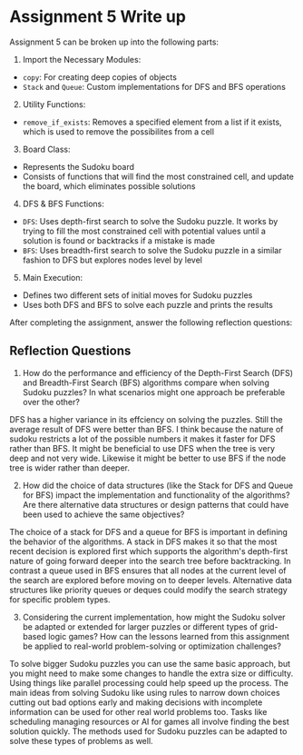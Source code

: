 # Assignment 5 Write up

Assignment 5 can be broken up into the following parts:
1. Import the Necessary Modules:
- `copy`: For creating deep copies of objects
- `Stack` and `Queue`: Custom implementations for DFS and BFS operations
2. Utility Functions: 
- `remove_if_exists`: Removes a specified element from a list if it exists, which is used to remove the possibilites from a cell
3. Board Class:
- Represents the Sudoku board
- Consists of functions that will find the most constrained cell, and update the board, which eliminates possible solutions
4. DFS & BFS Functions:
- `DFS`: Uses depth-first search to solve the Sudoku puzzle. It works by trying to fill the most constrained cell with potential values until a solution is found or backtracks if a mistake is made
- `BFS`: Uses breadth-first search to solve the Sudoku puzzle in a similar fashion to DFS but explores nodes level by level
5. Main Execution:
- Defines two different sets of initial moves for Sudoku puzzles
- Uses both DFS and BFS to solve each puzzle and prints the results


After completing the assignment, answer the following reflection questions:

## Reflection Questions

1. How do the performance and efficiency of the Depth-First Search (DFS) and Breadth-First Search (BFS) algorithms compare when solving Sudoku puzzles? In what scenarios might one approach be preferable over the other?

DFS has a higher variance in its effciency on solving the puzzles. Still the average result of DFS were better than BFS. I think because the nature of sudoku restricts a lot of the possible numbers it makes it faster for DFS rather than BFS. It might be beneficial to use DFS when the tree is very deep and not very wide. Likewise it might be better to use BFS if the node tree is wider rather than deeper.

2. How did the choice of data structures (like the Stack for DFS and Queue for BFS) impact the implementation and functionality of the algorithms? Are there alternative data structures or design patterns that could have been used to achieve the same objectives?

The choice of a stack for DFS and a queue for BFS is important in defining the behavior of the algorithms. A stack in DFS makes it so that the most recent decision is explored first which supports the algorithm's depth-first nature of going forward deeper into the search tree before backtracking. In contrast a queue used in BFS ensures that all nodes at the current level of the search are explored before moving on to deeper levels. Alternative data structures like priority queues or  deques could modify the search strategy for specific problem types.

3. Considering the current implementation, how might the Sudoku solver be adapted or extended for larger puzzles or different types of grid-based logic games? How can the lessons learned from this assignment be applied to real-world problem-solving or optimization challenges?

To solve bigger Sudoku puzzles you can use the same basic approach, but you might need to make some changes to handle the extra size or difficulty. Using things like parallel processing could help speed up the process. The main ideas from solving Sudoku like using rules to narrow down choices cutting out bad options early and making decisions with incomplete information can be used for other real world problems too. Tasks like scheduling managing resources or AI for games all involve finding the best solution quickly. The methods used for Sudoku puzzles can be adapted to solve these types of problems as well.